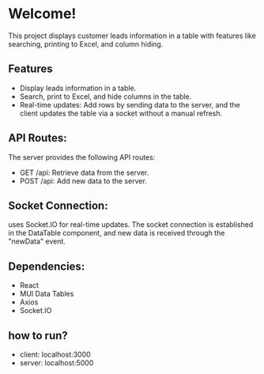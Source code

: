 # Welcome! 
This project displays customer leads information in a table with features like searching, printing to Excel, and column hiding.

## Features
* Display leads information in a table.
* Search, print to Excel, and hide columns in the table.
* Real-time updates: Add rows by sending data to the server, and the client updates the table via a socket without a manual refresh.
  
## API Routes:
The server provides the following API routes:
* GET /api: Retrieve data from the server.
* POST /api: Add new data to the server.

## Socket Connection:
uses Socket.IO for real-time updates. The socket connection is established in the DataTable component, and new data is received through the "newData" event.

## Dependencies:
* React
* MUI Data Tables
* Axios
* Socket.IO

## how to run?
- client: localhost:3000
- server: localhost:5000

